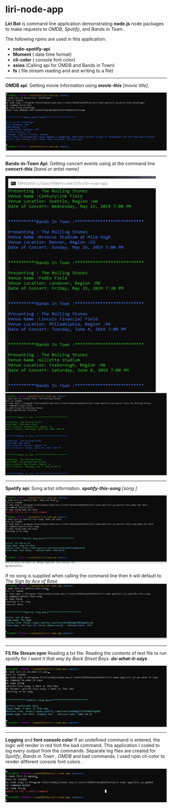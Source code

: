 # liri-node-app


**Liri Bot** is command line application demonstrating **node.js** node packages to make requests to *OMDB*, *Spotify*, and  *Bands in Town* . 

The following  *npms* are used in this application:
+ **node-spotify-api**
+ **Moment** ( date time format)
+ **cli-color** ( console font color)
+ **axios**  (Calling api for OMDB and Bands in Town)
+ **fs**  ( file stream reading and and writing to a file)


 
___

**OMDB api**: Getting movie information using ***movie-this***   _[movie title]_. 

![](./OmdbCapture.jpg)
___
**Bands-in-Town Api**: Getting concert events using at the command line ***concert-this*** *[band or artist name]* 

![](./bandsInTownExample1.jpg)
![](./bandsInTownExample2.jpg)
___
**Spotify api**: Song artist information. 
***spotify-this-song*** *[song ]*

![](./spotifyCapture.jpg)

If no song is supplied when calling the command line then it will default to *The Sign by Ace of Base*
![](./spotifyCaptureNoSong.jpg)

___
**FS file Stream npm** Reading a txt file: 
Reading the contents of text file to run spotify for
*I want it that way by Back Street Boys*. ***do-what-it-says***

![](./doWhatitSaysCapture.jpg)
 
 ___
 **Logging** and **font console color**
If an undefined command is entered, the logic will 
render in red font the bad command. This application I coded to log every output from the commands. Separate log files are created for *Spotify*, *Bands in Town* , *OMDB* and bad commands. I used npm *cli-color* to render different console font colors . 

![](./badCommand.jpg)

